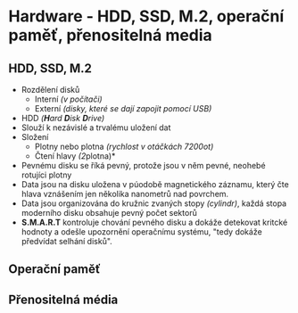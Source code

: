 # Hardware - HDD, SSD, M.2, operační paměť, přenositelná media
## HDD, SSD, M.2
- Rozdělení disků
    * Interní *(v počítači)*
    * Externí *(disky, které se dají zapojit pomocí USB)*
- HDD *(**H**ard **D**isk **D**rive)*
- Slouží k nezávislé a trvalému uložení dat
- Složení
  * Plotny nebo plotna *(rychlost v otáčkách 7200ot)*
  * Čtení hlavy *(2*plotna)*
- Pevnému disku se říká pevný, protože jsou v něm pevné, neohebé rotujíci plotny
- Data jsou na disku uložena v púodobě magnetického záznamu, který čte hlava vznášením jen několika nanometrů nad povrchem.
- Data jsou organizována do kružnic zvaných stopy *(cylindr)*, každá stopa moderního disku obsahuje pevný počet sektorů
- **S.M.A.R.T** kontroluje chování pevného disku a dokáže detekovat kritcké hodnoty a odešle upozornění operačnímu systému, "tedy dokáže předvídat selhání disků".



## Operační paměť
## Přenositelná média
